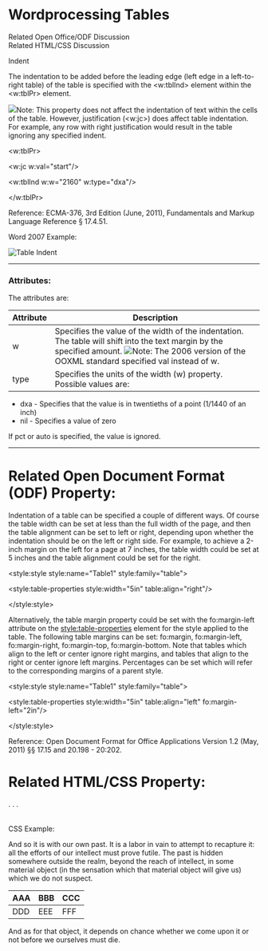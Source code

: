 # Wordprocessing Tables

Related Open Office/ODF Discussion  
Related HTML/CSS Discussion

Indent

The indentation to be added before the leading edge (left edge in a left-to-right table) of the table is specified with the <w:tblInd> element within the <w:tblPr> element.

![](images/note.png)Note: This property does not affect the indentation of text within the cells of the table. However, justification (<w:jc>) does affect table indentation. For example, any row with right justification would result in the table ignoring any specified indent.

<w:tblPr>

<w:jc w:val="start"/>

<w:tblInd w:w="2160" w:type="dxa"/>

</w:tblPr>

Reference: ECMA-376, 3rd Edition (June, 2011), Fundamentals and Markup Language Reference § 17.4.51.

Word 2007 Example:

![Table Indent](images/wp-tableIndent-1.gif)

---

### Attributes:

The attributes are:

| Attribute | Description                                                                                                                                                                                                                      |
| --------- | -------------------------------------------------------------------------------------------------------------------------------------------------------------------------------------------------------------------------------- |
| w         | Specifies the value of the width of the indentation. The table will shift into the text margin by the specified amount. ![](images/versionConflict3.png)Note: The 2006 version of the OOXML standard specified val instead of w. |
| type      | Specifies the units of the width (w) property. Possible values are:                                                                                                                                                              |

- dxa \- Specifies that the value is in twentieths of a point (1/1440 of an inch)
- nil \- Specifies a value of zero

If pct or auto is specified, the value is ignored.

---

# Related Open Document Format (ODF) Property:

Indentation of a table can be specified a couple of different ways. Of course the table width can be set at less than the full width of the page, and then the table alignment can be set to left or right, depending upon whether the indentation should be on the left or right side. For example, to achieve a 2-inch margin on the left for a page at 7 inches, the table width could be set at 5 inches and the table alignment could be set for the right.

<style:style style:name="Table1" style:family="table">

<style:table-properties style:width="5in" table:align="right"/>

</style:style>

Alternatively, the table margin property could be set with the fo:margin-left attribute on the <style:table-properties> element for the style applied to the table. The following table margins can be set: fo:margin, fo:margin-left, fo:margin-right, fo:margin-top, fo:margin-bottom. Note that tables which align to the left or center ignore right margins, and tables that align to the right or center ignore left margins. Percentages can be set which will refer to the corresponding margins of a parent style.

<style:style style:name="Table1" style:family="table">

<style:table-properties style:width="5in" table:align="left" fo:margin-left="2in"/>

</style:style>

Reference: Open Document Format for Office Applications Version 1.2 (May, 2011) §§ 17.15 and 20.198 - 20:202.

# Related HTML/CSS Property:

<table style="width: 100%; margin-left:50px;">

. . .

</table>

CSS Example:

And so it is with our own past. It is a labor in vain to attempt to recapture it: all the efforts of our intellect must prove futile. The past is hidden somewhere outside the realm, beyond the reach of intellect, in some material object (in the sensation which that material object will give us) which we do not suspect.

| AAA | BBB | CCC |
| --- | --- | --- |
| DDD | EEE | FFF |

And as for that object, it depends on chance whether we come upon it or not before we ourselves must die.
